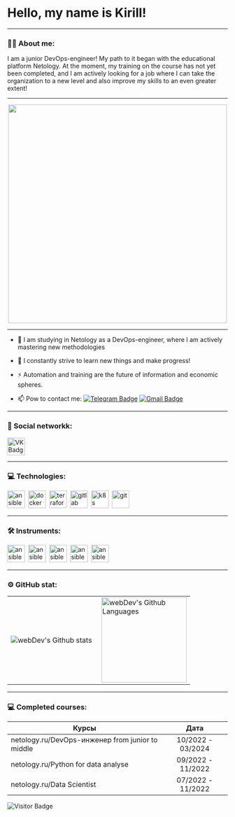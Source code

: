 # Hello, my name is Kirill!

---

### :man_technologist: About me:

I am a junior DevOps-engineer! My path to it began with the educational platform Netology. At the moment, my training on the course has not yet been completed, and I am actively looking for a job where I can take the organization to a new level and also improve my skills to an even greater extent!

---

<div id="header" align="center">
  <img src="https://media.giphy.com/media/QgawLg4F0hJJe/giphy.gif" width="500"/>
</div>

---

- :telescope: I am studying in Netology as a DevOps-engineer, where I am actively mastering new methodologies

- :seedling: I constantly strive to learn new things and make progress!

- :zap: Automation and training are the future of information and economic spheres.

- :mailbox: Рow to contact me: [![Telegram Badge](https://img.shields.io/badge/-galchonkov-blue?style=flat&logo=Telegram&logoColor=white)](https://t.me/galchonkov) [![Gmail Badge](https://img.shields.io/badge/-Gmail-red?style=flat&logo=Gmail&logoColor=white)](mailto:kgalchonkov@gmail.com)

---

### 🤝 Social networkk:

  
   <a href="https://vk.com/id320957393" target="_blank">
      <img src="https://cdn-icons-png.flaticon.com/512/145/145813.png" width="40" height="40" alt="VK Badge"/>
   </a>
   
  </div>

---

### 💻 Technologies:

<div>
  <img src="instruments/ansible.png" title="ansible" alt="ansible" width="40" height="40"/>&nbsp
  <img src="instruments/docker.png" title="docker" alt="docker" width="40" height="40"/>&nbsp
  <img src="instruments/terraform.png" title="terraform" alt="terraform" width="40" height="40"/>&nbsp
  <img src="instruments/gitlab.png" title="gitlab" alt="gitlab" width="40" height="40"/>&nbsp
  <img src="instruments/k8s.png" title="k8s" alt="k8s" width="40" height="40"/>&nbsp
  <img src="instruments/github1.png" title="git" alt="git" width="40" height="40"/>&nbsp
</div>

---

### 🛠 Instruments:

<div>
  <img src="instruments/linux.png" title="linux" alt="ansible" width="40" height="40"/>&nbsp
  <img src="instruments/centos.png" title="centos" alt="ansible" width="40" height="40"/>&nbsp
  <img src="instruments/ubuntu.png" title="ubuntu" alt="ansible" width="40" height="40"/>&nbsp
  <img src="instruments/virtualbox.png" title="vbbox" alt="ansible" width="40" height="40"/>&nbsp
  <img src="instruments/vscode.png" title="vscode" alt="ansible" width="40" height="40"/>&nbsp
</div>

---

### ⚙️ GitHub stat:

<table>
  <tr>
    <td>
      <img align="left" src="http://github-readme-streak-stats.herokuapp.com?user=Kirill67km&theme=dark&background=000000" alt="webDev's Github stats" />
    </td>
    <td>
      <img height="195px" align="right" alt="webDev's Github Languages" src="https://github-readme-stats-sigma-five.vercel.app/api/top-langs/?username=Kirill67km&layout=compact&theme=vision-friendly-dark" />
    </td>
  </tr>
</table>

---

### 💻 Сompleted courses:

| Курсы                                                           | Дата              |
| ----------------------------------------------------------------| :---------------: |
| netology.ru/DevOps-инженер from junior to middle                | 10/2022 - 03/2024 |
| netology.ru/Python for data analyse                             | 09/2022 - 11/2022 |
| netology.ru/Data Scientist                                      | 07/2022 - 11/2022 |


![Visitor Badge](https://visitor-badge.laobi.icu/badge?page_id=Kirill67km)



